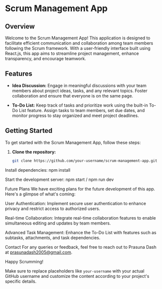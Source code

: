 # Scrum Management App

## Overview

Welcome to the Scrum Management App! This application is designed to facilitate efficient communication and collaboration among team members following the Scrum framework. With a user-friendly interface built using React.js, this app aims to streamline project management, enhance transparency, and encourage teamwork.

## Features

- **Idea Discussion:** Engage in meaningful discussions with your team members about project ideas, tasks, and any relevant topics. Foster collaboration and ensure that everyone is on the same page.

- **To-Do List:** Keep track of tasks and prioritize work using the built-in To-Do List feature. Assign tasks to team members, set due dates, and monitor progress to stay organized and meet project deadlines.

## Getting Started

To get started with the Scrum Management App, follow these steps:

1. **Clone the repository:**
   ```bash
   git clone https://github.com/your-username/scrum-management-app.git
   
Install dependencies:
npm install


Start the development server:
npm start / npm run dev

Future Plans
We have exciting plans for the future development of this app. Here's a glimpse of what's coming:

User Authentication: Implement secure user authentication to enhance privacy and restrict access to authorized users.

Real-time Collaboration: Integrate real-time collaboration features to enable simultaneous editing and updates by team members.

Advanced Task Management: Enhance the To-Do List with features such as subtasks, attachments, and task dependencies.

Contact
For any queries or feedback, feel free to reach out to Prasuna Dash at prasunadash2005@gmail.com.

Happy Scrumming!


Make sure to replace placeholders like `your-username` with your actual GitHub username and customize the content according to your project's specific details.
